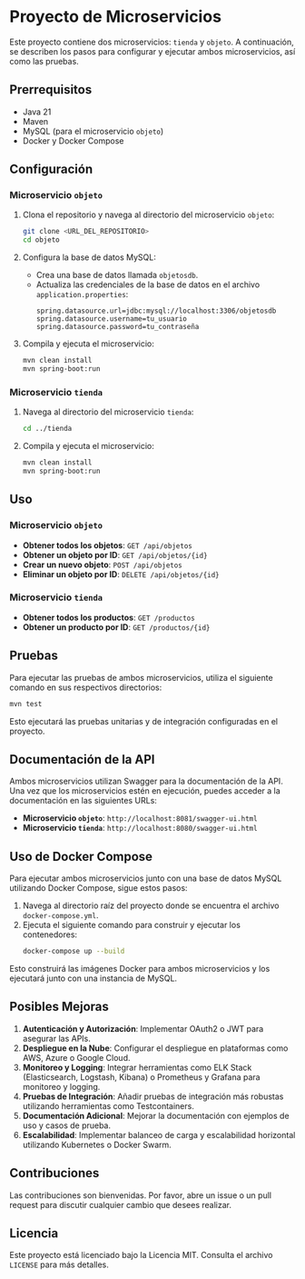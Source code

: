 # Proyecto de Microservicios

Este proyecto contiene dos microservicios: `tienda` y `objeto`. A continuación, se describen los pasos para configurar y ejecutar ambos microservicios, así como las pruebas.

## Prerrequisitos

- Java 21
- Maven
- MySQL (para el microservicio `objeto`)
- Docker y Docker Compose

## Configuración

### Microservicio `objeto`

1. Clona el repositorio y navega al directorio del microservicio `objeto`:
    ```bash
    git clone <URL_DEL_REPOSITORIO>
    cd objeto
    ```

2. Configura la base de datos MySQL:
    - Crea una base de datos llamada `objetosdb`.
    - Actualiza las credenciales de la base de datos en el archivo `application.properties`:
        ```properties
        spring.datasource.url=jdbc:mysql://localhost:3306/objetosdb
        spring.datasource.username=tu_usuario
        spring.datasource.password=tu_contraseña
        ```

3. Compila y ejecuta el microservicio:
    ```bash
    mvn clean install
    mvn spring-boot:run
    ```

### Microservicio `tienda`

1. Navega al directorio del microservicio `tienda`:
    ```bash
    cd ../tienda
    ```

2. Compila y ejecuta el microservicio:
    ```bash
    mvn clean install
    mvn spring-boot:run
    ```

## Uso

### Microservicio `objeto`

- **Obtener todos los objetos**: `GET /api/objetos`
- **Obtener un objeto por ID**: `GET /api/objetos/{id}`
- **Crear un nuevo objeto**: `POST /api/objetos`
- **Eliminar un objeto por ID**: `DELETE /api/objetos/{id}`

### Microservicio `tienda`

- **Obtener todos los productos**: `GET /productos`
- **Obtener un producto por ID**: `GET /productos/{id}`

## Pruebas

Para ejecutar las pruebas de ambos microservicios, utiliza el siguiente comando en sus respectivos directorios:

```bash
mvn test
```

Esto ejecutará las pruebas unitarias y de integración configuradas en el proyecto.

## Documentación de la API

Ambos microservicios utilizan Swagger para la documentación de la API. Una vez que los microservicios estén en ejecución, puedes acceder a la documentación en las siguientes URLs:

- **Microservicio `objeto`**: `http://localhost:8081/swagger-ui.html`
- **Microservicio `tienda`**: `http://localhost:8080/swagger-ui.html`

## Uso de Docker Compose

Para ejecutar ambos microservicios junto con una base de datos MySQL utilizando Docker Compose, sigue estos pasos:

1. Navega al directorio raíz del proyecto donde se encuentra el archivo `docker-compose.yml`.
2. Ejecuta el siguiente comando para construir y ejecutar los contenedores:
    ```bash
    docker-compose up --build
    ```

Esto construirá las imágenes Docker para ambos microservicios y los ejecutará junto con una instancia de MySQL.

## Posibles Mejoras

1. **Autenticación y Autorización**: Implementar OAuth2 o JWT para asegurar las APIs.
2. **Despliegue en la Nube**: Configurar el despliegue en plataformas como AWS, Azure o Google Cloud.
3. **Monitoreo y Logging**: Integrar herramientas como ELK Stack (Elasticsearch, Logstash, Kibana) o Prometheus y Grafana para monitoreo y logging.
4. **Pruebas de Integración**: Añadir pruebas de integración más robustas utilizando herramientas como Testcontainers.
5. **Documentación Adicional**: Mejorar la documentación con ejemplos de uso y casos de prueba.
6. **Escalabilidad**: Implementar balanceo de carga y escalabilidad horizontal utilizando Kubernetes o Docker Swarm.

## Contribuciones

Las contribuciones son bienvenidas. Por favor, abre un issue o un pull request para discutir cualquier cambio que desees realizar.

## Licencia

Este proyecto está licenciado bajo la Licencia MIT. Consulta el archivo `LICENSE` para más detalles.
